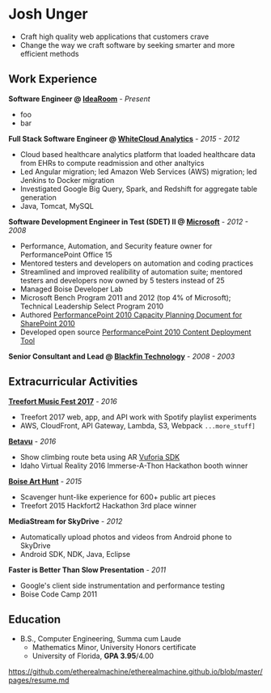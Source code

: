 # Josh Unger

* Craft high quality web applications that customers crave 
* Change the way we craft software by seeking smarter and more efficient methods

## Work Experience
**Software Engineer @ [IdeaRoom](http://www.idearoominc.com)** - *Present*
* foo
* bar

**Full Stack Software Engineer @ [WhiteCloud Analytics](http://whitecloudanalytics.com/)** - *2015 - 2012*
* Cloud based healthcare analytics platform that loaded healthcare data from EHRs to compute readmission and other analtyics 
* Led Angular migration; led Amazon Web Services (AWS) migration; led Jenkins to Docker migration 
* Investigated Google Big Query, Spark, and Redshift for aggregate table generation
* Java, Tomcat, MySQL

**Software Development Engineer in Test (SDET) II @ [Microsoft](http://www.microsoft.com)** - *2012 - 2008*
* Performance, Automation, and Security feature owner for PerformancePoint Office 15 
* Mentored testers and developers on automation and coding practices
* Streamlined and improved realibility of automation suite; mentored testers and developers now owned by 5 testers instead of 25
* Managed Boise Developer Lab
* Microsoft Bench Program 2011 and 2012 (top 4% of Microsoft); Technical Leadership Select Program 2010
* Authored [PerformancePoint 2010 Capacity Planning Document for SharePoint 2010](https://technet.microsoft.com/en-us/library/ff955652.aspx)
* Developed open source [PerformancePoint 2010 Content Deployment Tool](http://ppscd.codeplex.com/)

**Senior Consultant and Lead @ [Blackfin Technology](https://www.linkedin.com/company/blackfin)** - *2008 - 2003*


## Extracurricular Activities
**[Treefort Music Fest 2017](https://www.treefortmusicfest.com/)** - *2016*
* Treefort 2017 web, app, and API work with Spotify playlist experiments
* AWS, CloudFront, API Gateway, Lambda, S3, Webpack `...more_stuff]` 

**[Betavu]()** - *2016*
* Show climbing route beta using AR [Vuforia SDK](https://www.vuforia.com/)
* Idaho Virtual Reality 2016 Immerse-A-Thon Hackathon booth winner

**[Boise Art Hunt](http://www.boiseweekly.com/Cobweb/archives/2015/03/29/treefort-2015-datefort-app-wins-hackfort2-hackathon)** - *2015*
* Scavenger hunt-like experience for 600+ public art pieces
* Treefort 2015 Hackfort2 Hackathon 3rd place winner

**MediaStream for SkyDrive** - *2012*
* Automatically upload photos and videos from Android phone to SkyDrive
* Android SDK, NDK, Java, Eclipse

**Faster is Better Than Slow Presentation** - *2011*
* Google's client side instrumentation and performance testing
* Boise Code Camp 2011

## Education
* B.S., Computer Engineering, Summa cum Laude
  * Mathematics Minor, University Honors certificate
  * University of Florida, **GPA 3.95**/4.00


https://github.com/etherealmachine/etherealmachine.github.io/blob/master/pages/resume.md
